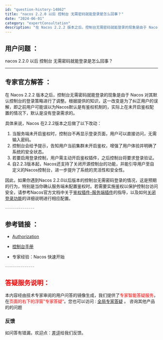 ```yaml
---
id: "question-history-14862"
title: "nacos 2.2.0 以后 控制台 无需密码就能登录是怎么回事？"
date: "2024-06-01"
category: "expertConsultation"
description: "在 Nacos 2.2.2 版本之后，控制台无需密码就能登录的现象是由于 Nacos 对其默认控制台的登录策略进行了调整。根据提供的知识，这一改变是为了纠正用户的误解，即之前用户可能误以为Nacos默认是有鉴权机制的，实际上在未开启鉴权配置的情况下，默认是没有登录需求的。具体来说，Nacos 在2."
---
```


## 用户问题 ： 
 nacos 2.2.0 以后 控制台 无需密码就能登录是怎么回事？  

---------------
## 专家官方解答 ：

在 Nacos 2.2.2 版本之后，控制台无需密码就能登录的现象是由于 Nacos 对其默认控制台的登录策略进行了调整。根据提供的知识，这一改变是为了纠正用户的误解，即之前用户可能误以为Nacos默认是有鉴权机制的，实际上在未开启鉴权配置的情况下，默认是没有登录需求的。

具体来说，Nacos 在2.2.2版本之后做了以下改动：
1. 当服务端未开启鉴权时，控制台不再显示登录页面，用户可以直接访问，无需输入密码。
2. 控制台会给予提示，告知用户当前集群未开启鉴权，增强了用户体验并明确了系统的安全状态。
3. 若要启用登录控制，用户需主动开启鉴权插件，之后控制台将要求登录验证。
4. 自2.2.3版本起，Nacos还支持了关闭开源控制台的功能，并能引导用户至自定义的Nacos控制台，进一步提升了系统的灵活性和安全性。

因此，如果你遇到Nacos 2.2.0以后版本的控制台无需密码登录的情况，这是预期的行为，特别是当你确认服务端未配置鉴权时。若需要实施鉴权以保护控制台访问安全，请参考Nacos官方文档中关于[鉴权插件-服务端插件](../../plugin/auth-plugin.md)的指导，以及如何[关闭登录功能](../admin/console-guide.md#1.1)的详细说明进行相应配置。


<font color="#949494">---------------</font> 


## 参考链接 ：

* [Authorization](https://nacos.io/docs/latest/guide/user/auth)
 
 * [控制台手册](https://nacos.io/docs/latest/guide/admin/console-guide)
 
 * 专家经验：Nacos 快速开始 


 <font color="#949494">---------------</font> 
 


## <font color="#FF0000">答疑服务说明：</font> 

本内容经由技术专家审阅的用户问答的镜像生成，我们提供了<font color="#FF0000">专家智能答疑服务</font>，在<font color="#FF0000">页面的右下的浮窗”专家答疑“</font>。您也可以访问 : [全局专家答疑](https://answer.opensource.alibaba.com/docs/intro) 。 咨询其他产品的的问题

### 反馈
如问答有错漏，欢迎点：[差评](https://ai.nacos.io/user/feedbackByEnhancerGradePOJOID?enhancerGradePOJOId=14863)给我们反馈。
